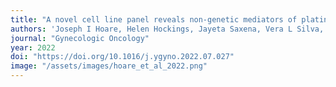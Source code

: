 ```yaml
---
title: "A novel cell line panel reveals non-genetic mediators of platinum resistance and phenotypic diversity in high grade serous ovarian cancer"
authors: 'Joseph I Hoare, Helen Hockings, Jayeta Saxena, Vera L Silva, <span class="highlight-author">Magnus Haughey</span>, Georgina E Wood, Francesco Nicolini, Hasan Mirza, Iain A McNeish, Weini Huang, Eleni Maniati, Trevor A Graham, Michelle Lockley'
journal: "Gynecologic Oncology"
year: 2022
doi: "https://doi.org/10.1016/j.ygyno.2022.07.027"
image: "/assets/images/hoare_et_al_2022.png"
---
```


